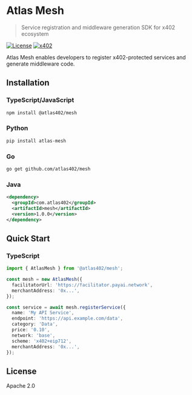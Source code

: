# Atlas Mesh

> Service registration and middleware generation SDK for x402 ecosystem

[![License](https://img.shields.io/badge/License-Apache%202.0-blue.svg)](https://opensource.org/licenses/Apache-2.0)
[![x402](https://img.shields.io/badge/x402-Compatible-green)](https://x402.org)

Atlas Mesh enables developers to register x402-protected services and generate middleware code.

## Installation

### TypeScript/JavaScript

```bash
npm install @atlas402/mesh
```

### Python

```bash
pip install atlas-mesh
```

### Go

```bash
go get github.com/atlas402/mesh
```

### Java

```xml
<dependency>
  <groupId>com.atlas402</groupId>
  <artifactId>mesh</artifactId>
  <version>1.0.0</version>
</dependency>
```

## Quick Start

### TypeScript

```typescript
import { AtlasMesh } from '@atlas402/mesh';

const mesh = new AtlasMesh({
  facilitatorUrl: 'https://facilitator.payai.network',
  merchantAddress: '0x...',
});

const service = await mesh.registerService({
  name: 'My API Service',
  endpoint: 'https://api.example.com/data',
  category: 'Data',
  price: '0.10',
  network: 'base',
  scheme: 'x402+eip712',
  merchantAddress: '0x...',
});
```

## License

Apache 2.0

